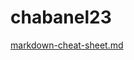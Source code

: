 # chabanel23
[markdown-cheat-sheet.md](https://github.com/user-attachments/files/17008463/markdown-cheat-sheet.md)
